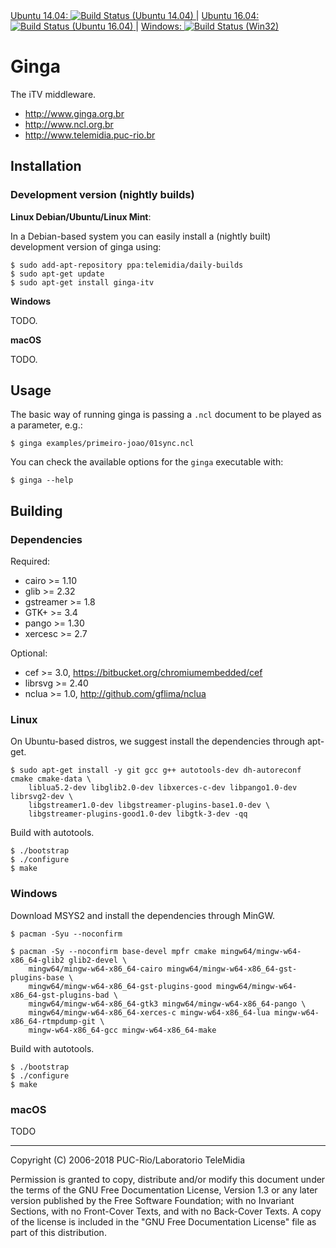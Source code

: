 <a href="https://semaphoreci.com/telemidia/ginga">
  Ubuntu 14.04: <img src="https://semaphoreci.com/api/v1/projects/067d8fed-5ecc-4408-b10a-20e615756bf2/1327970/shields_badge.svg" alt="Build Status (Ubuntu 14.04)" title="Build Status (Ubuntu 14.04)">
</a> |
<a href="https://travis-ci.org/TeleMidia/ginga/builds">
  Ubuntu 16.04: <img src="https://travis-ci.org/TeleMidia/ginga.svg?branch=master" alt="Build Status (Ubuntu 16.04)" title="Build Status (Ubuntu 16.04)">
</a> |
<a href="https://ci.appveyor.com/project/robertogerson/ginga">
  Windows: <img src="https://ci.appveyor.com/api/projects/status/1j9m853yd87o4691?svg=true" alt="Build Status (Win32)" title="Build Status (Win32)">
</a>

# Ginga

The iTV middleware.

  * http://www.ginga.org.br
  * http://www.ncl.org.br
  * http://www.telemidia.puc-rio.br

## Installation

### Development version (nightly builds)

**Linux Debian/Ubuntu/Linux Mint**:

In a Debian-based system you can easily install a (nightly built) development
version of ginga using:

    $ sudo add-apt-repository ppa:telemidia/daily-builds
    $ sudo apt-get update
    $ sudo apt-get install ginga-itv

**Windows**

TODO.

**macOS**

TODO.

## Usage

The basic way of running ginga is passing a `.ncl` document to be played as a
parameter, e.g.:

    $ ginga examples/primeiro-joao/01sync.ncl

You can check the available options for the `ginga` executable with:

    $ ginga --help

## Building

### Dependencies

Required:

  * cairo >= 1.10
  * glib >= 2.32
  * gstreamer >= 1.8
  * GTK+ >= 3.4
  * pango >= 1.30
  * xercesc >= 2.7

Optional:

  * cef >= 3.0, https://bitbucket.org/chromiumembedded/cef
  * librsvg >= 2.40
  * nclua >= 1.0, http://github.com/gflima/nclua

### Linux

On Ubuntu-based distros, we suggest install the dependencies through apt-get.

    $ sudo apt-get install -y git gcc g++ autotools-dev dh-autoreconf cmake cmake-data \
        liblua5.2-dev libglib2.0-dev libxerces-c-dev libpango1.0-dev librsvg2-dev \
        libgstreamer1.0-dev libgstreamer-plugins-base1.0-dev \
        libgstreamer-plugins-good1.0-dev libgtk-3-dev -qq
<!--
**autotools**-->
Build with autotools.

    $ ./bootstrap
    $ ./configure
    $ make

<!-- To build with cef (chromium embedded framework) support change the
above configure step to:

    $ ./configure --with-cef=${CEF_ROOT}

**cmake**

    $ mkdir _build && cd _build
    $ cmake ../build-cmake
    $ make

When using cmake, nclua and chromium embedded will be automatically
downloaded and built. -->

### Windows

<!-- **msys2 and mingw** -->

Download MSYS2 and install the dependencies through MinGW.

    $ pacman -Syu --noconfirm

    $ pacman -Sy --noconfirm base-devel mpfr cmake mingw64/mingw-w64-x86_64-glib2 glib2-devel \
        mingw64/mingw-w64-x86_64-cairo mingw64/mingw-w64-x86_64-gst-plugins-base \
        mingw64/mingw-w64-x86_64-gst-plugins-good mingw64/mingw-w64-x86_64-gst-plugins-bad \
        mingw64/mingw-w64-x86_64-gtk3 mingw64/mingw-w64-x86_64-pango \
        mingw64/mingw-w64-x86_64-xerces-c mingw-w64-x86_64-lua mingw-w64-x86_64-rtmpdump-git \
        mingw-w64-x86_64-gcc mingw-w64-x86_64-make

Build with autotools.

    $ ./bootstrap
    $ ./configure
    $ make

### macOS

TODO


---
Copyright (C) 2006-2018 PUC-Rio/Laboratorio TeleMidia

Permission is granted to copy, distribute and/or modify this document under
the terms of the GNU Free Documentation License, Version 1.3 or any later
version published by the Free Software Foundation; with no Invariant
Sections, with no Front-Cover Texts, and with no Back-Cover Texts. A copy of
the license is included in the "GNU Free Documentation License" file as part
of this distribution.
